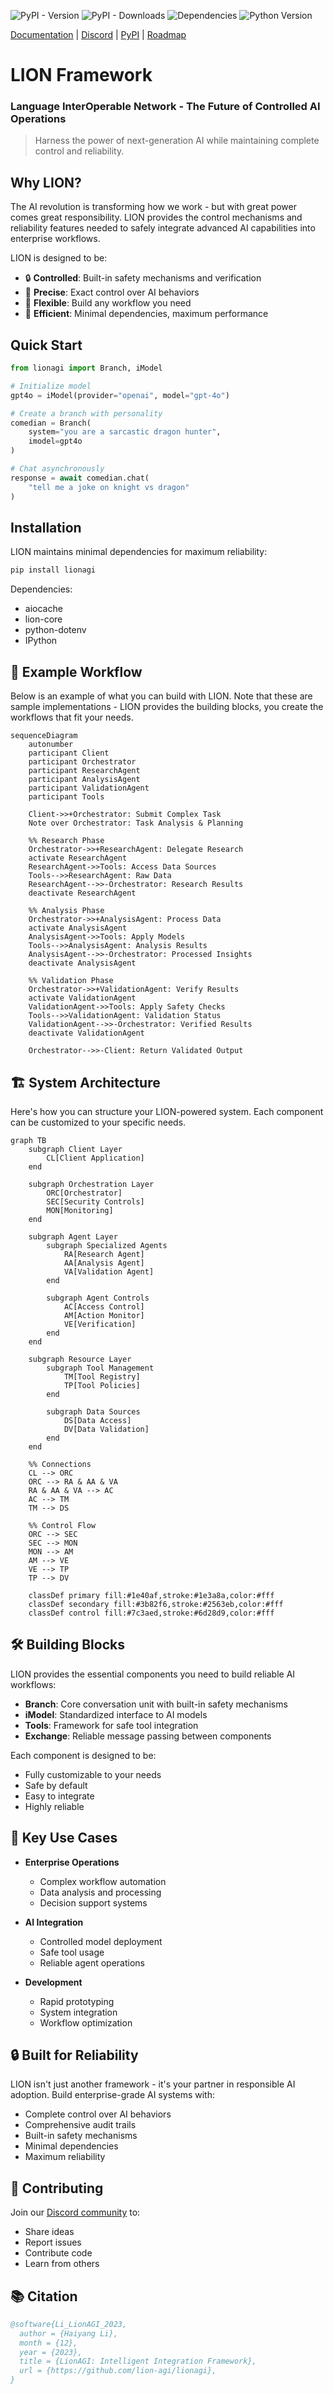 ![PyPI - Version](https://img.shields.io/pypi/v/lionagi?labelColor=233476aa&color=231fc935)
![PyPI - Downloads](https://img.shields.io/pypi/dm/lionagi?color=blue)
![Dependencies](https://img.shields.io/badge/dependencies-4-brightgreen)
![Python Version](https://img.shields.io/badge/python-3.10%2B-blue)

[Documentation](https://ocean-lion.com/Welcome) | [Discord](https://discord.gg/aqSJ2v46vu) | [PyPI](https://pypi.org/project/lionagi/) | [Roadmap](https://trello.com/b/3seomsrI/lionagi)

# LION Framework
### Language InterOperable Network - The Future of Controlled AI Operations

> Harness the power of next-generation AI while maintaining complete control and reliability.

## Why LION?

The AI revolution is transforming how we work - but with great power comes great responsibility. LION provides the control mechanisms and reliability features needed to safely integrate advanced AI capabilities into enterprise workflows.

LION is designed to be:
- 🔒 **Controlled**: Built-in safety mechanisms and verification
- 🎯 **Precise**: Exact control over AI behaviors
- 🔧 **Flexible**: Build any workflow you need
- 🚀 **Efficient**: Minimal dependencies, maximum performance

## Quick Start

```python
from lionagi import Branch, iModel

# Initialize model
gpt4o = iModel(provider="openai", model="gpt-4o")

# Create a branch with personality
comedian = Branch(
    system="you are a sarcastic dragon hunter",
    imodel=gpt4o
)

# Chat asynchronously
response = await comedian.chat(
    "tell me a joke on knight vs dragon"
)
```

## Installation

LION maintains minimal dependencies for maximum reliability:

```bash
pip install lionagi
```

Dependencies:
- aiocache
- lion-core
- python-dotenv
- IPython

## 🌟 Example Workflow

Below is an example of what you can build with LION. Note that these are sample implementations - LION provides the building blocks, you create the workflows that fit your needs.

```mermaid
sequenceDiagram
    autonumber
    participant Client
    participant Orchestrator
    participant ResearchAgent
    participant AnalysisAgent
    participant ValidationAgent
    participant Tools

    Client->>+Orchestrator: Submit Complex Task
    Note over Orchestrator: Task Analysis & Planning

    %% Research Phase
    Orchestrator->>+ResearchAgent: Delegate Research
    activate ResearchAgent
    ResearchAgent->>Tools: Access Data Sources
    Tools-->>ResearchAgent: Raw Data
    ResearchAgent-->>-Orchestrator: Research Results
    deactivate ResearchAgent

    %% Analysis Phase
    Orchestrator->>+AnalysisAgent: Process Data
    activate AnalysisAgent
    AnalysisAgent->>Tools: Apply Models
    Tools-->>AnalysisAgent: Analysis Results
    AnalysisAgent-->>-Orchestrator: Processed Insights
    deactivate AnalysisAgent

    %% Validation Phase
    Orchestrator->>+ValidationAgent: Verify Results
    activate ValidationAgent
    ValidationAgent->>Tools: Apply Safety Checks
    Tools-->>ValidationAgent: Validation Status
    ValidationAgent-->>-Orchestrator: Verified Results
    deactivate ValidationAgent

    Orchestrator-->>-Client: Return Validated Output
```

## 🏗️ System Architecture

Here's how you can structure your LION-powered system. Each component can be customized to your specific needs.

```mermaid
graph TB
    subgraph Client Layer
        CL[Client Application]
    end

    subgraph Orchestration Layer
        ORC[Orchestrator]
        SEC[Security Controls]
        MON[Monitoring]
    end

    subgraph Agent Layer
        subgraph Specialized Agents
            RA[Research Agent]
            AA[Analysis Agent]
            VA[Validation Agent]
        end

        subgraph Agent Controls
            AC[Access Control]
            AM[Action Monitor]
            VE[Verification]
        end
    end

    subgraph Resource Layer
        subgraph Tool Management
            TM[Tool Registry]
            TP[Tool Policies]
        end

        subgraph Data Sources
            DS[Data Access]
            DV[Data Validation]
        end
    end

    %% Connections
    CL --> ORC
    ORC --> RA & AA & VA
    RA & AA & VA --> AC
    AC --> TM
    TM --> DS

    %% Control Flow
    ORC --> SEC
    SEC --> MON
    MON --> AM
    AM --> VE
    VE --> TP
    TP --> DV

    classDef primary fill:#1e40af,stroke:#1e3a8a,color:#fff
    classDef secondary fill:#3b82f6,stroke:#2563eb,color:#fff
    classDef control fill:#7c3aed,stroke:#6d28d9,color:#fff
```

## 🛠️ Building Blocks

LION provides the essential components you need to build reliable AI workflows:

- **Branch**: Core conversation unit with built-in safety mechanisms
- **iModel**: Standardized interface to AI models
- **Tools**: Framework for safe tool integration
- **Exchange**: Reliable message passing between components

Each component is designed to be:
- Fully customizable to your needs
- Safe by default
- Easy to integrate
- Highly reliable

## 🎯 Key Use Cases

- **Enterprise Operations**
  - Complex workflow automation
  - Data analysis and processing
  - Decision support systems

- **AI Integration**
  - Controlled model deployment
  - Safe tool usage
  - Reliable agent operations

- **Development**
  - Rapid prototyping
  - System integration
  - Workflow optimization

## 🔒 Built for Reliability

LION isn't just another framework - it's your partner in responsible AI adoption. Build enterprise-grade AI systems with:

- Complete control over AI behaviors
- Comprehensive audit trails
- Built-in safety mechanisms
- Minimal dependencies
- Maximum reliability

## 🤝 Contributing

Join our [Discord community](https://discord.gg/aqSJ2v46vu) to:
- Share ideas
- Report issues
- Contribute code
- Learn from others

## 📚 Citation

```bibtex
@software{Li_LionAGI_2023,
  author = {Haiyang Li},
  month = {12},
  year = {2023},
  title = {LionAGI: Intelligent Integration Framework},
  url = {https://github.com/lion-agi/lionagi},
}
```
